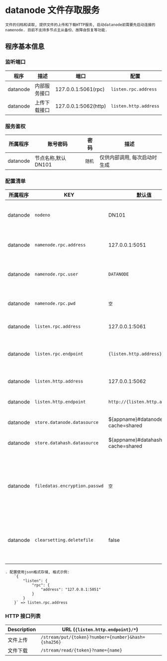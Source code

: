 # datanode 文件存取服务

    文件的归档和读取, 提供文件的上传和下载HTTP服务, 启动datanode前需要先启动连接的namenode. 目前不支持多节点主从备份、故障自恢复等功能.

## 程序基本信息

### 监听端口

| 程序     | 描述         | 端口                 | 配置                           |
| -------- | ------------ | -------------------- | ------------------------------ |
| datanode | 内部服务接口 | 127.0.0.1:5061(rpc)  | `listen.rpc.address`  |
| datanode | 上传下载接口 | 127.0.0.1:5062(http) | `listen.http.address` |

### 服务鉴权

| 所属程序 | 账号密码            | 密码   | 描述                         |
| -------- | ------------------- | ------ | ---------------------------- |
| datanode | 节点名称,默认 DN101 | `随机` | 仅供内部调用, 每次启动时生成 |


### 配置清单

| 所属程序 | KEY                         | 默认值                           | 可选值                     | 描述                                       |
| -------- | --------------------------- | -------------------------------- | -------------------------- | ------------------------------------------ |
| datanode | `nodeno`                    | DN101                            | `在同一套系统中名字不重复` | 用于在 namenode 中注册节点                 |
| datanode | `namenode.rpc.address`      | 127.0.0.1:5051                   | `namenode服务地址`         | 用于 datanode 连接 namenode                |
| datanode | `namenode.rpc.user`         | `DATANODE`                       | `namenode上存在的DATANODE角色账户`| 用于 datanode 连接 namenode          |
| datanode | `namenode.rpc.pwd`          | `空`                             | `密码`                     | 用于 datanode 连接 namenode                 |
| datanode | `listen.rpc.address`        | 127.0.0.1:5061                   | `*`                        | RPC 服务监听地址                           |
| datanode | `listen.rpc.endpoint`       | `{listen.http.address}`          | `*`                        | RPC 服务访问地址, 可设为仅 namenode 可访问 |
| datanode | `listen.http.address`       | 127.0.0.1:5062                   | `*`                        | HTTP 服务监听地址                          |
| datanode | `listen.http.endpoint`      | `http://{listen.http.address}`   | `*`                        | HTTP 服务访问地址, 带协议头                |
| datanode | `store.datanode.datasource` | ${appname}#datanode?cache=shared | `sqlite3支持的地址`         | 文件对应的块信息                       |
| datanode | `store.datahash.datasource` | ${appname}#datahash?cache=shared | `sqlite3支持的地址`         | 文件块hash值信息索引                         |
| datanode |`filedatas.encryption.passwd`| `空`                             | `*`                        | 文件加密密钥, 设置后不能更改, 会造成更改之前的文件无法正常解密 |
| datanode | `clearsetting.deletefile`   | false                            | `false\|true`              | 标记在清理已删除文件时, 是否物理删除磁盘文件      |

    . 配置使用json格式存储, 格式示例:
        `{
            "listen": {
                "rpc": {
                    "address": "127.0.0.1:5051"
                }
            }
        }` => listen.rpc.address

### HTTP 接口列表

| Description | URL (`{listen.http.endpoint}/*`)                    |
| ----------- | --------------------------------------------------- |
| 文件上传    | `/stream/put/{token}?number={number}&hash={sha256}` |
| 文件下载    | `/stream/read/{token}?name={name}`                  |
